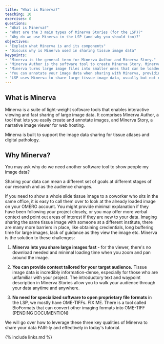 ```yaml
---
title: "What is Minerva?"
teaching: 10
exercises: 0
questions:
- "What is Minerva?"
- "What are the 3 main types of Minerva Stories (for the LSP)?"
- "Why do we use Minerva in the LSP (and why you should too)?"
objectives:
- "Explain what Minerva is and its components"
- "Discuss why is Minerva used in sharing tissue image data"
keypoints:
- "Minerva is the general term for Minerva Author and Minerva Story."
- "Minerva Author is the software tool to create Minerva Story. Minerva Story is a narrative image viewer for web hosting."
- "Minerva turns large image files into smaller ones that can be loaded as needed, allowing interactive and fast viewing in a browser."
- "You can annotate your image data when sharing with Minerva, providing important context to help the audience understand the data"
- "LSP uses Minerva to share large tissue image data, usually but not necessarily from CYCIF."
---
```


## What is Minerva

Minerva is a suite of light-weight software tools that enables interactive viewing and fast sharing
of large image data. It comprises Minerva Author, a tool that lets you easily create and annotate
images, and Minerva Story, a narrative image viewer for web hosting.

Minerva is built to support the image data sharing for tissue atlases and digital pathology.

## Why Minerva?

You may ask why do we need another software tool to show people my image data?

Sharing your data can mean a different set of goals at different stages of our research and as the
audience changes.

If you need to show a whole slide tissue image to a coworker who sits in the same office, it is easy
to call them over to look at the already loaded image on your OMERO account. You might provide
minimal explanation if they have been following your project closely, or you may offer more verbal
context and point out areas of interest if they are new to your data. Imaging sharing the same
tissue image with someone at a different institute, there are many more barriers in place, like
obtaining credientials, long buffering time for large images, lack of guidance as they view the
image etc. Minerva is the solution to these challenges:

1. **Minerva lets you share large images fast** - for the viewer, there's no download needed and
   minimal loading time when you zoom and pan around the image.

2. **You can provide context tailored for your target audience.** Tissue image data is incredibly
   information-dense, especially for those who are unfamiliar with your project. The
   introductory text and waypoint description in Minerva Stories allow you to walk your audience
   through your data anytime and anywhere.

3. **No need for specialized software to open proprietary file formats** in the LSP, we mostly have OME-TIFFs. FIX ME. There is a tool called BioFormats that can convert other imaging formats into OME-TIFF (PENDING DOCUMENTION) 

We will go over how to leverage these three key qualities of Minerva to share your data FAIR-ly and
effectively in today's tutorial.

{% include links.md %}
